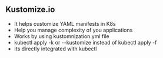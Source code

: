 ## Kustomize.io
- It helps customize YAML manifests in K8s 
- Help you manage complexity of you applications 
- Works by using kustomnization.yml file 
- kubectl apply -k or --kustomize instead of kubectl apply -f
- Its directly integrated with kubectl 
